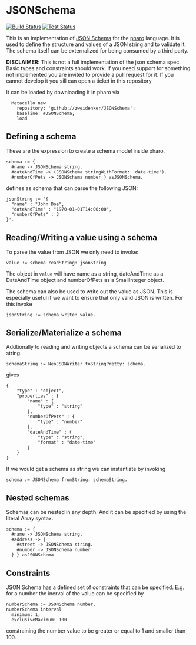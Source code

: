 # JSONSchema

[![Build Status](https://travis-ci.org/zweidenker/JSONSchema.svg?branch=master)](https://travis-ci.org/zweidenker/JSONSchema)
[![Test Status](https://api.bob-bench.org/v1/badgeByUrl?branch=master&hosting=github&ci=travis-ci&repo=zweidenker%2FJSONSchema&subNumber=1)](https://bob-bench.org/r/gh/zweidenker/JSONSchema)

This is an implementation of [JSON Schema](https://json-schema.org/) for the [pharo](http://pharo.org) language. It is used to define the structure and values of a JSON string and to validate it. The schema itself can be externalized for being consumed by a third party.

**DISCLAIMER**: This is not a full implementation of the json schema spec. Basic types and constraints should work. If you need support for something not implemented you are invited to provide a pull request for it. If you cannot develop it you sill can open a ticket in this repository

It can be loaded by downloading it in pharo via

```
  Metacello new
    repository: 'github://zweidenker/JSONSchema';
    baseline: #JSONSchema;
    load
```
## Defining a schema

These are the expression to create a schema model inside pharo.

```
schema := {
  #name -> JSONSchema string.
  #dateAndTime -> (JSONSchema stringWithFormat: 'date-time').
  #numberOfPets -> JSONSchema number } asJSONSchema.

```

defines as schema that can parse the following JSON:

```
jsonString := '{
  "name" : "John Doe",
  "dateAndTime" : "1970-01-01T14:00:00",
  "numberOfPets" : 3
}'.
```

## Reading/Writing a value using a schema

To parse the value from JSON we only need to invoke:

```
value := schema readString: jsonString
```

The object in ```value``` will have name as a string, dateAndTime as a DateAndTime object and numberOfPets as a SmallInteger object.

The schema can also be used to write out the value as JSON. This is especially useful if we want to ensure that only valid JSON is written. For this invoke

```
jsonString := schema write: value.
```

## Serialize/Materialize a schema

Addtionally to reading and writing objects a schema can be serialized to string.

```
schemaString := NeoJSONWriter toStringPretty: schema.
```

gives

```
{
	"type" : "object",
	"properties" : {
		"name" : {
			"type" : "string"
		},
		"numberOfPets" : {
			"type" : "number"
		},
		"dateAndTime" : {
			"type" : "string",
			"format" : "date-time"
		}
	}
}
```


If we would get a schema as string we can instantiate by invoking

```
schema := JSONSchema fromString: schemaString.
```

## Nested schemas

Schemas can be nested in any depth. And it can be specified by using the literal Array syntax.

```
schema := {
  #name -> JSONSchema string.
  #address -> {
    #street -> JSONSchema string.
    #number -> JSONSchema number
  } } asJSONSchema
```

## Constraints

JSON Schema has a defined set of constraints that can be specified. E.g. for a number the inerval of the value can be specified by

```
numberSchema := JSONSchema number.
numberSchema interval
  minimum: 1;
  exclusiveMaximum: 100
```
constraining the number value to be greater or equal to 1 and smaller than 100.
